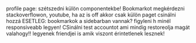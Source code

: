 profile page: szétszedni külön componentekbe!
Bookmarkot megkérdezni stackoverflowon, youtube, ha az is off akkor csak külön paget csinálni hozzá
ESETLEG: bookmarkok a sidebarban vannak?
figyleni h minél responsiveabb legyen!
CSinálni test accountot ami mindig restoreolja magát valahogy!! legyenek friendjei is amik viszont érintetlenek lesznek! 